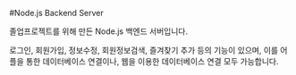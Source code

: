 #Node.js Backend Server

졸업프로젝트를 위해 만든 Node.js 백엔드 서버입니다.

로그인, 회원가입, 정보수정, 회원정보검색, 즐겨찾기 추가 등의 기능이 있으며, 이를 어플을 통한 데이터베이스 연결이나, 웹을 이용한 데이터베이스 연결 모두 가능합니다.
